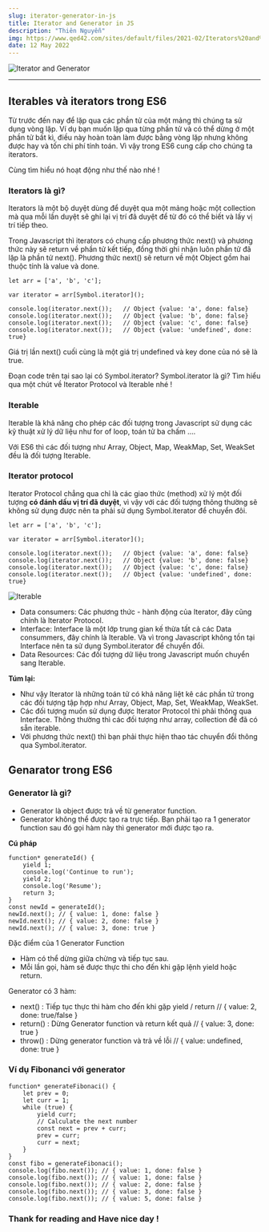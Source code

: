```yaml
---
slug: iterator-generator-in-js
title: Iterator and Generator in JS
description: "Thiên Nguyễn"
img: https://www.qed42.com/sites/default/files/2021-02/Iterators%20and%20Generators%20in%20JavaScript.png
date: 12 May 2022
---
```


![Iterator and Generator](https://www.qed42.com/sites/default/files/2021-02/Iterators%20and%20Generators%20in%20JavaScript.png)

---

## Iterables và iterators trong ES6

Từ trước đến nay để lặp qua các phần tử của một mảng thì chúng ta sử dụng vòng lặp. Ví dụ bạn muốn lặp qua từng phần tử và có thể dừng ở một phần tử bất kì, điều này hoàn toàn làm được bằng vòng lặp nhưng không được hay và tốn chi phí tính toán. Vì vậy trong ES6 cung cấp cho chúng ta iterators.

Cùng tìm hiểu nó hoạt động như thế nào nhé !

### Iterators là gì?

Iterators là một bộ duyệt dùng để duyệt qua một mảng hoặc một collection mà qua mỗi lần duyệt sẽ ghi lại vị trí đã duyệt để từ đó có thể biết và lấy vị trí tiếp theo.

Trong Javascript thì iterators có chung cấp phương thức next() và phương thức này sẽ return về phần tử kết tiếp, đồng thời ghi nhận luôn phần tử đã lặp là phần tử next(). Phương thức next() sẽ return về một Object gồm hai thuộc tính là value và done.

```
let arr = ['a', 'b', 'c'];

var iterator = arr[Symbol.iterator]();

console.log(iterator.next());   // Object {value: 'a', done: false}
console.log(iterator.next());   // Object {value: 'b', done: false}
console.log(iterator.next());   // Object {value: 'c', done: false}
console.log(iterator.next());   // Object {value: 'undefined', done: true}
```

Giá trị lần next() cuối cùng là một giá trị undefined và key done của nó sẽ là true.

Đoạn code trên tại sao lại có Symbol.iterator? Symbol.iterator là gì? Tìm hiểu qua một chút về Iterator Protocol và Iterable nhé !

### Iterable

Iterable là khả năng cho phép các đối tượng trong Javascript sử dụng các kỹ thuật xử lý dữ liệu như for of loop, toán tử ba chấm ....

Với ES6 thì các đối tượng như Array, Object, Map, WeakMap, Set, WeakSet đều là đối tượng Iterable.

### Iterator protocol

Iterator Protocol chẳng qua chỉ là các giao thức (method) xử lý một đối tượng **có đánh dấu vị trí đã duyệt**, vì vậy với các đối tượng thông thường sẽ không sử dụng được nên ta phải sử dụng Symbol.iterator để chuyển đôi.

```
let arr = ['a', 'b', 'c'];

var iterator = arr[Symbol.iterator]();

console.log(iterator.next());   // Object {value: 'a', done: false}
console.log(iterator.next());   // Object {value: 'b', done: false}
console.log(iterator.next());   // Object {value: 'c', done: false}
console.log(iterator.next());   // Object {value: 'undefined', done: true}
```

![Iterable](https://exploringjs.com/es6/images/iteration----consumers_sources.jpg)

- Data consumers: Các phương thức - hành động của Iterator, đây cũng chính là Iterator Protocol.
- Interface: Interface là một lớp trung gian kế thừa tất cả các Data consummers, đây chính là Iterable. Và vì trong Javascript không tồn tại Interface nên ta sử dụng Symbol.iterator để chuyển đổi.
- Data Resources: Các đối tượng dữ liệu trong Javascript muốn chuyển sang Iterable.

**Túm lại:**

- Như vậy Iterator là những toán tử có khả năng liệt kê các phần tử trong các đối tượng tập hợp như Array, Object, Map, Set, WeakMap, WeakSet.
- Các đối tượng muốn sử dụng được Iterator Protocol thì phải thông qua Interface. Thông thường thì các đối tượng như array, collection đề đã có sẵn iterable.
- Với phương thức next() thì bạn phải thực hiện thao tác chuyển đổi thông qua Symbol.iterator.

## Genarator trong ES6

### Generator là gì?

- Generator là object được trả về từ generator function.
- Generator không thể được tạo ra trực tiếp. Bạn phải tạo ra 1 generator function sau đó gọi hàm này thì generator mới được tạo ra.

**Cú pháp**

```
function* generateId() {
	yield 1;
	console.log('Continue to run');
	yield 2;
	console.log('Resume');
	return 3;
}
const newId = generateId();
newId.next(); // { value: 1, done: false }
newId.next(); // { value: 2, done: false }
newId.next(); // { value: 3, done: true }
```

Đặc điểm của 1 Generator Function

- Hàm có thể dừng giữa chừng và tiếp tục sau.
- Mỗi lần gọi, hàm sẽ được thực thi cho đến khi gặp lệnh yield hoặc return.

Generator có 3 hàm:

- next() : Tiếp tục thực thi hàm cho đến khi gặp yield / return // { value: 2, done: true/false }
- return() : Dừng Generator function và return kết quả // { value: 3, done: true }
- throw() : Dừng generator function và trả về lỗi // { value: undefined, done: true }

### Ví dụ Fibonanci với generator

```
function* generateFibonaci() {
	let prev = 0;
	let curr = 1;
	while (true) {
		yield curr;
		// Calculate the next number
		const next = prev + curr;
		prev = curr;
		curr = next;
	}
}
const fibo = generateFibonaci();
console.log(fibo.next()); // { value: 1, done: false }
console.log(fibo.next()); // { value: 1, done: false }
console.log(fibo.next()); // { value: 2, done: false }
console.log(fibo.next()); // { value: 3, done: false }
console.log(fibo.next()); // { value: 5, done: false }
```

### Thank for reading and Have nice day !
